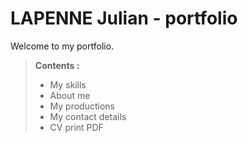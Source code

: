 # LAPENNE Julian - portfolio

Welcome to my portfolio.

>  **Contents :** 
>   - My skills 
>   - About me
>   - My productions
>   - My contact details
>   - CV print PDF
